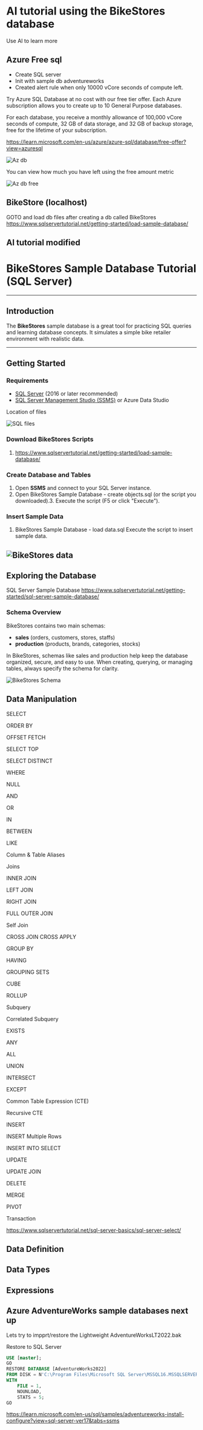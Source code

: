 # AI tutorial using the BikeStores database

Use AI to learn more

## Azure Free sql

* Create SQL server
* Init with sample db adventureworks
* Created alert rule when only 10000 vCore seconds of compute left.

Try Azure SQL Database at no cost with our free tier offer. Each Azure subscription allows you to create up to 10 General Purpose databases.

For each database, you receive a monthly allowance of 100,000 vCore seconds of compute, 32 GB of data storage, and 32 GB of backup storage, free for the lifetime of your subscription.

https://learn.microsoft.com/en-us/azure/azure-sql/database/free-offer?view=azuresql

![Az db](https://github.com/spawnmarvel/t-sql/blob/master/course2_ai/images/sql_free.jpg)

You can view how much you have left using the free amount metric

![Az db free](https://github.com/spawnmarvel/t-sql/blob/master/course2_ai/images/sql_free_amount.jpg)



## BikeStore (localhost)

GOTO and load db files after creating a db called BikeStores https://www.sqlservertutorial.net/getting-started/load-sample-database/

## AI tutorial modified

# BikeStores Sample Database Tutorial (SQL Server)

---

## Introduction

The **BikeStores** sample database is a great tool for practicing SQL queries and learning database concepts. It simulates a simple bike retailer environment with realistic data.

---

## Getting Started

### Requirements

- [SQL Server](https://www.microsoft.com/en-us/sql-server/sql-server-downloads) (2016 or later recommended)
- [SQL Server Management Studio (SSMS)](https://aka.ms/ssms) or Azure Data Studio

Location of files

![SQL files](https://github.com/spawnmarvel/t-sql/blob/master/course2_ai/images/sql_files.jpg)

### Download BikeStores Scripts

1. https://www.sqlservertutorial.net/getting-started/load-sample-database/


### Create Database and Tables

1. Open **SSMS** and connect to your SQL Server instance.
2. Open BikeStores Sample Database - create objects.sql (or the script you downloaded).3. Execute the script (F5 or click "Execute").

### Insert Sample Data

1.  BikeStores Sample Database - load data.sql Execute the script to insert sample data.

![BikeStores data](https://github.com/spawnmarvel/t-sql/blob/master/course2_ai/images/bikestore_data.jpg)
---

## Exploring the Database

SQL Server Sample Database https://www.sqlservertutorial.net/getting-started/sql-server-sample-database/

### Schema Overview

BikeStores contains two main schemas:
- **sales** (orders, customers, stores, staffs)
- **production** (products, brands, categories, stocks)

In BikeStores, schemas like sales and production help keep the database organized, secure, and easy to use. When creating, querying, or managing tables, always specify the schema for clarity.


![BikeStores Schema](https://github.com/spawnmarvel/t-sql/blob/master/course2_ai/images/bikestore_schema.jpg)





## Data Manipulation

SELECT

ORDER BY

OFFSET FETCH

SELECT TOP

SELECT DISTINCT

WHERE

NULL

AND

OR

IN

BETWEEN

LIKE

Column & Table Aliases

Joins

INNER JOIN

LEFT JOIN

RIGHT JOIN

FULL OUTER JOIN

Self Join

CROSS JOIN
CROSS APPLY

GROUP BY

HAVING

GROUPING SETS

CUBE

ROLLUP

Subquery

Correlated Subquery

EXISTS

ANY

ALL

UNION

INTERSECT

EXCEPT

Common Table Expression (CTE)

Recursive CTE

INSERT

INSERT Multiple Rows

INSERT INTO SELECT

UPDATE

UPDATE JOIN

DELETE

MERGE

PIVOT

Transaction

https://www.sqlservertutorial.net/sql-server-basics/sql-server-select/

## Data Definition

## Data Types

## Expressions


## Azure AdventureWorks sample databases next up 

Lets try to impprt/restore the Lightweight AdventureWorksLT2022.bak

Restore to SQL Server

```sql
USE [master];
GO
RESTORE DATABASE [AdventureWorks2022]
FROM DISK = N'C:\Program Files\Microsoft SQL Server\MSSQL16.MSSQLSERVER\MSSQL\Backup\AdventureWorksLT2022.bak'
WITH
    FILE = 1,
    NOUNLOAD,
    STATS = 5;
GO

```

https://learn.microsoft.com/en-us/sql/samples/adventureworks-install-configure?view=sql-server-ver17&tabs=ssms


